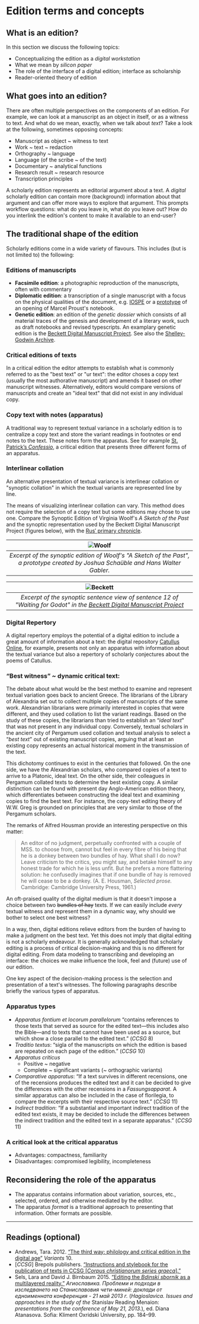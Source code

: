 # Edition terms and concepts

## What is an edition?

In this section we discuss the following topics:

* Conceptualizing the edition as a *digital workstation*
* What we mean by *silicon paper*
* The role of the interface of a digital edition; interface as scholarship
* Reader-oriented theory of edition

## What goes into an edition?
There are often multiple perspectives on the components of an edition.  For example, we can look at a manuscript as an object in itself, or as a witness to text. And what do we mean, exactly, when we talk about *text*? Take a look at the following, sometimes opposing concepts:

* Manuscript as object ~ witness to text
* Work ~ text ~ redaction
* Orthography ~ language
* Language (of the scribe ~ of the text)
* Documentary ~ analytical functions
* Research result ~ research resource
* Transcription principles

A scholarly edition represents an editorial argument about a text. A *digital* scholarly edition can contain more (background) information about that argument and can offer more ways to explore that argument. This prompts workflow questions: what do you leave in, what do you leave out? How do you interlink the edition's content to make it available to an end-user?

## The traditional shape of the edition

Scholarly editions come in a wide variety of flavours. This includes (but is not limited to) the following:

### Editions of manuscripts

* **Facsimile edition**: a photographic reproduction of the manuscripts, often with commentary
* **Diplomatic edition**: a transcription of a single manuscript with a focus on the physical qualities of the document, e.g. [IOSPE](http://iospe.kcl.ac.uk/5.5.html) or a [prototype](http://research.cch.kcl.ac.uk/proust_prototype/) of an opening of Marcel Proust's notebook.
* **Genetic edition**: an edition of the *genetic dossier* which consists of all material traces of the genesis and development of a literary work, such as draft notebooks and revised typescripts.
An examplary genetic edition is the [Beckett Digital Manuscript Project](http://www.beckettarchive.org/). See also the [Shelley-Godwin Archive](http://shelleygodwinarchive.org/sc/oxford/frankenstein/volume/i/#/p2).

### Critical editions of texts
In a critical edition the editor attempts to establish what is commonly referred to as the "best text" or "ur text": the editor choses a copy text (usually the most authorative manuscript) and amends it based on other manuscript witnesses. Alternatively, editors would compare versions of manuscripts and create an "ideal text" that did not exist in any individual copy. 

### Copy text with notes (apparatus)
A traditional way to represent textual variance in a scholarly edition is to centralize a copy text and store the variant readings in footnotes or end notes to the text. These notes form the apparatus. See for example [St. Patrick’s *Confessio*](http://www.confessio.ie/etexts/confessio_latin#02), a critical edition that presents three different forms of an apparatus.

### Interlinear collation

An alternative presentation of textual variance is interlinear collation or "synoptic collation" in which the textual variants are represented line by line. 

The means of visualizing interlinear collation can vary. This method does not require the selection of a copy text but some editions may chose to use one. Compare the Synoptic Edition of Virginia Woolf's _A Sketch of the Past_ and the synoptic representation used by the Beckett Digital Manuscript Project (figures below), with the [Rus′ primary chronicle](http://pvl.obdurodon.org/browser.xhtml).

| ![Woolf](images/woolf_synoptic.png) |
|:--:|
| *Excerpt of the synoptic edition of Woolf's "A Sketch of the Past", a prototype created by Joshua Schaüble and Hans Walter Gabler.* |

| ![Beckett](images/synoptic_beckett.png)|
| :--:|
| *Excerpt of the synoptic sentence view of sentence 12 of "Waiting for Godot" in the [Beckett Digital Manuscript Project](http://www.beckettarchive.org/)*

### Digital Repertory
A digital repertory employs the potential of a digital edition to include a great amount of information about a text: the digital repository [Catullus Online](http://www.catullusonline.org/CatullusOnline/index.php?dir=poems&w_apparatus=1&showall=1), for example, presents not only an apparatus with information about the textual variance but also a repertory of scholarly conjectures about the poems of Catullus.

### “Best witness” ~ dynamic critical text:

The debate about what would be the best method to examine and represent textual variation goes back to ancient Greece. The librarians of the Library of Alexandria set out to collect multiple copies of manuscripts of the same work. Alexandrian librarians were primarily interested in copies that were different, and they used collation to list the variant readings. Based on the study of these copies, the librarians than tried to establish an “*ideal text*" that was not present in any individual copy. Conversely, textual scholars in the ancient city of Pergamum used collation and textual analysis to select a “*best text*" out of existing manuscript copies, arguing that at least an existing copy represents an actual historical moment in the transmission of the text.

This dichotomy continues to exist in the centuries that followed. On the one side, we have the Alexandrian scholars, who compared copies of a text to arrive to a Platonic, ideal text. On the other side, their colleagues in Pergamum collated texts to determine the best existing copy. A similar distinction can be found with present day Anglo-American edition theory, which differentiates between constructing the ideal text and examining copies to find the best text. For instance, the copy-text editing theory of W.W. Greg is grounded on principles that are very similar to those of the Pergamum scholars. 

The remarks of Alfred Housman provide an interesting perspective on this matter: 
> An editor of no judgment, perpetually confronted with a couple of MSS. to choose from, cannot but feel in every fibre of his being that he is a donkey between two bundles of hay. What shall I do now? Leave criticism to the critics, you might say, and betake himself to any honest trade for which he is less unfit. But he prefers a more flattering solution: he confusedly imagines that if one bundle of hay is removed he will cease to be a donkey. (A. E. Housman, *Selected prose.* Cambridge: Cambridge University Press, 1961.)

An oft-praised quality of the digital medium is that it doesn't impose a choice between two <del>bundles of hay</del> texts. If we can easily include _every_ textual witness and represent them in a dynamic way, why should we bother to select one best witness? 

In a way, then, digital editions relieve editors from the burden of having to make a judgment on the best text. Yet this does not imply that digital editing is not a scholarly endeavour. It is generally acknowledged that scholarly editing is a process of critical decision-making and this is no different for digital editing. From data modeling to transcribing and  developing an interface: the choices we make influence the look, feel and (future) use of our edition. 

One key aspect of the decision-making process is the selection and presentation of a text's witnesses. The following paragraphs describe briefly the various types of apparatus.

### Apparatus types

* _Apparatus fontium et locorum parallelorum_ “contains references to those texts that served as source for the edited text—this includes also the Bible—and to texts that cannot have been used as a source, but which show a close parallel to the edited text.” (_CCSG_ 8)
* _Traditio textus_: “sigla of the manuscripts on which the edition is based are repeated on each page of the edition.” (_CCSG_ 10)
* _Apparatus criticus_
	* Positive ~ negative
	* Complete ~ significant variants (~ orthographic variants)
* _Comparative apparatus_: “If a text survives in different recensions, one of the recensions produces the edited text and it can be decided to give the differences with the other recensions in a _Fassungsapparat_. A similar apparatus can also be included in the case of florilegia, to compare the excerpts with their respective source text.” (_CCSG_ 11)
* _Indirect tradition_: “If a substantial and important indirect tradition of the edited text exists, it may be decided to include the differences between the indirect tradition and the edited text in a separate apparatus.” (_CCSG_ 11)

### A critical look at the critical apparatus

* Advantages: compactness, familiarity
* Disadvantages: compromised legibility, incompleteness

## Reconsidering the role of the apparatus

* The apparatus contains information about variation, sources, etc., selected, ordered, and otherwise mediated by the editor.
* The apparatus *format* is a traditional approach to presenting that information. Other formats are possible.

_____

## Readings (optional)

* Andrews, Tara. 2012. [“The third way: philology and critical edition in the digital age”](https://www.academia.edu/2510270/The_Third_Way_Philology_and_Critical_Edition_in_the_Digital_Age) _Variants_ 10.
* [_CCSG_] Brepols publishers. [“Instructions and stylebook for the publication of texts in CCSG [_Corpus christianorum series graeca_].”](http://www.corpuschristianorum.org/series/pdf/CCSG_Guidelines.pdf)
* Sels, Lara and David J. Birnbaum 2015. [“Editing the _Bdinski sbornik_ as a multilayered reality.”](../../general/2014-01-14_bdinski-sofia-paper.pdf) _Агиославика. Проблеми и подходи в изследването на Станиславовия чети-миней: доклади от едноименната конференция - 21 май 2013 г._ (_Hagioslavica. Issues and approaches in the study of the_ Stanislav Reading Menaion: _presentations from the conference of May 21, 2013._), ed. Diana Atanasova. Sofia: Kliment Oxridski University, pp. 184–99.
